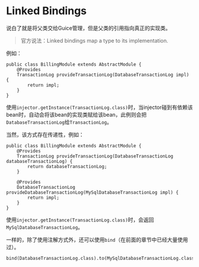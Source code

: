# Linked Bindings

说白了就是将父类交给Guice管理，但是父类的引用指向真正的实现类。

>官方说法：Linked bindings map a type to its implementation.

例如：

```
public class BillingModule extends AbstractModule {
    @Provides
    TransactionLog provideTransactionLog(DatabaseTransactionLog impl) {
        return impl;
    }
}
```

使用`injector.getInstance(TransactionLog.class)`时，当injector碰到有依赖该bean时，自动会将该bean的实现类赋给该bean，此例则会把`DatabaseTransactionLog`给`TransactionLog`。

当然，该方式存在传递性，例如：

```
public class BillingModule extends AbstractModule {
    @Provides
    TransactionLog provideTransactionLog(DatabaseTransactionLog databaseTransactionLog) {
        return databaseTransactionLog;
    }

    @Provides
    DatabaseTransactionLog provideDatabaseTransactionLog(MySqlDatabaseTransactionLog impl) {
        return impl;
    }
}
```

使用`injector.getInstance(TransactionLog.class)`时，会返回`MySqlDatabaseTransactionLog`。

一样的，除了使用注解方式外，还可以使用`bind`（在前面的章节中已经大量使用过）。

```
bind(DatabaseTransactionLog.class).to(MySqlDatabaseTransactionLog.class);
```
